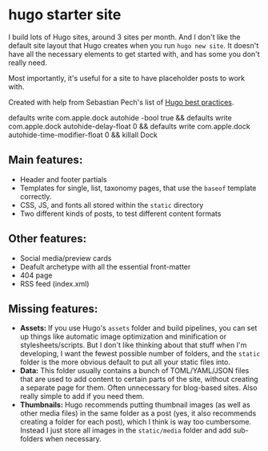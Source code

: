 # hugo starter site

I build lots of Hugo sites, around 3 sites per month. And I don't like the default site layout that Hugo creates when you run `hugo new site`. It doesn't have all the necessary elements to get started with, and has some you don't really need. 

Most importantly, it's useful for a site to have placeholder posts to work with.

Created with help from Sebastian Pech's list of [Hugo best practices](https://github.com/spech66/hugo-best-practices).

defaults write com.apple.dock autohide -bool true && defaults write com.apple.dock autohide-delay-float 0 && defaults write com.apple.dock autohide-time-modifier-float 0 && killall Dock


## Main features:
- Header and footer partials
- Templates for single, list, taxonomy pages, that use the `baseof` template correctly. 
- CSS, JS, and fonts all stored within the `static` directory
- Two different kinds of posts, to test different content formats


## Other features:

- Social media/preview cards
- Deafult archetype with all the essential front-matter
- 404 page
- RSS feed (index.xml)


## Missing features:

- **Assets:** If you use Hugo's `assets` folder and build pipelines, you can set up things like automatic image optimization and minification or stylesheets/scripts. But I don't like thinking about that stuff when I'm developing, I want the fewest possible number of folders, and the `static` folder is the more obvious default to put all your static files into. 
- **Data:** This folder usually contains a bunch of TOML/YAML/JSON files that are used to add content to certain parts of the site, without creating a separate page for them. Often unnecessary for blog-based sites. Also really simple to add if you need them.  
- **Thumbnails:** Hugo recommends putting thumbnail images (as well as other media files) in the same folder as a post (yes, it also recommends creating a folder for each post), which I think is way too cumbersome. Instead I just store all  images in the `static/media` folder and add sub-folders when necessary. 
